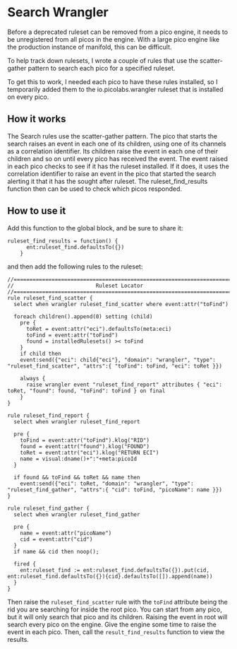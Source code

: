 # Search Wrangler

Before a deprecated ruleset can be removed from a pico engine, it needs to be unregistered from all picos in the engine. With a large pico engine like the production instance of manifold, this can be difficult.

To help track down rulesets, I wrote a couple of rules that use the scatter-gather pattern to search each pico for a specified ruleset.

To get this to work, I needed each pico to have these rules installed, so I temporarily added them to the io.picolabs.wrangler ruleset that is installed on every pico.

## How it works
The Search rules use the scatter-gather pattern. The pico that starts the search raises an event in each one of its children, using one of its channels as a correlation identifier. Its children raise the event in each one of their children and so on until every pico has received the event.
The event raised in each pico checks to see if it has the ruleset installed. If it does, it uses the correlation identifier to raise an event in the pico that started the search alerting it that it has the sought after ruleset.
The ruleset_find_results function then can be used to check which picos responded.

## How to use it

Add this function to the global block, and be sure to share it:

```
ruleset_find_results = function() {
      ent:ruleset_find.defaultsTo({})
    }
```

and then add the following rules to the ruleset:

```
//==============================================================================
//                          Ruleset Locator
//==============================================================================
rule ruleset_find_scatter {
  select when wrangler ruleset_find_scatter where event:attr("toFind")

  foreach children().append(0) setting (child)
    pre {
      toRet = event:attr("eci").defaultsTo(meta:eci)
      toFind = event:attr("toFind")
      found = installedRulesets() >< toFind
    }
    if child then
    event:send({"eci": child{"eci"}, "domain": "wrangler", "type": "ruleset_find_scatter", "attrs":{ "toFind": toFind, "eci": toRet }})

    always {
      raise wrangler event "ruleset_find_report" attributes { "eci": toRet, "found": found, "toFind": toFind } on final
    }
}

rule ruleset_find_report {
  select when wrangler ruleset_find_report

  pre {
    toFind = event:attr("toFind").klog("RID")
    found = event:attr("found").klog("FOUND")
    toRet = event:attr("eci").klog("RETURN ECI")
    name = visual:dname()+":"+meta:picoId
  }

  if found && toFind && toRet && name then
    event:send({"eci": toRet, "domain": "wrangler", "type": "ruleset_find_gather", "attrs":{ "cid": toFind, "picoName": name }})
}

rule ruleset_find_gather {
  select when wrangler ruleset_find_gather

  pre {
    name = event:attr("picoName")
    cid = event:attr("cid")
  }
  if name && cid then noop();

  fired {
    ent:ruleset_find := ent:ruleset_find.defaultsTo({}).put(cid, ent:ruleset_find.defaultsTo({}){cid}.defaultsTo([]).append(name))
  }
}
```

Then raise the `ruleset_find_scatter` rule with the `toFind` attribute being the rid you are searching for inside the root pico. You can start from any pico, but it will only search that pico and its children. Raising the event in root will search every pico on the engine.
Give the engine some time to raise the event in each pico. Then, call the `result_find_results` function to view the results.
